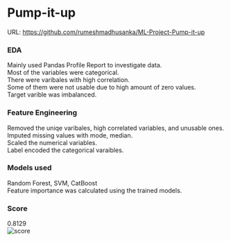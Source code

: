 # Pump-it-up
URL: https://github.com/rumeshmadhusanka/ML-Project-Pump-it-up

### EDA
Mainly used Pandas Profile Report to investigate data.<br>
Most of the variables were categorical.<br>
There were varibales with high correlation.<br>
Some of them were not usable due to high amount of zero values.<br>
Target varible was imbalanced.<br>

### Feature Engineering
Removed the uniqe varibales, high correlated variables, and unusable ones.<br>
Imputed missing values with mode, median.<br>
Scaled the numerical variables.<br>
Label encoded the categorical varaibles.<br>

### Models used
Random Forest, SVM, CatBoost<br>
Feature importance was calculated using the trained models.<br>

### Score
0.8129<br>
![score](https://user-images.githubusercontent.com/32504465/133809558-1f2be476-ee3b-4eda-b5f6-4fb000055061.png)
